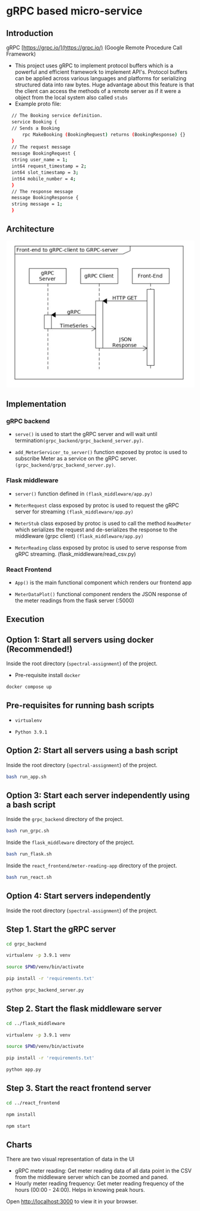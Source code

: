 # gRPC based micro-service

## Introduction

gRPC [https://grpc.io/](https://grpc.io/) (Google Remote Procedure Call Framework)

- This project uses gRPC to implement protocol buffers which is a powerful and efficient framework
  to implement API's. Protocol buffers can be applied across various languages and platforms for serializing structured data into raw bytes. Huge advantage about this feature is that the client can access the methods of a remote server as if it were a object from the local system also called `stubs`
- Example proto file:

```bash
  // The Booking service definition.
  service Booking {
  // Sends a Booking
      rpc MakeBooking (BookingRequest) returns (BookingResponse) {}
  }
  // The request message
  message BookingRequest {
  string user_name = 1;
  int64 request_timestamp = 2;
  int64 slot_timestamp = 3;
  int64 mobile_number = 4;
  }
  // The response message
  message BookingResponse {
  string message = 1;
  }
```

## Architecture

![Architecture of the app](architecture.png)

## Implementation

### gRPC backend

- `serve()` is used to start the gRPC server and will wait until termination`(grpc_backend/grpc_backend_server.py)`.

- `add_MeterServicer_to_server()` function exposed by protoc is used to subscribe Meter as a service on the gRPC server. `(grpc_backend/grpc_backend_server.py)`.

### Flask middleware

- `server()` function defined in `(flask_middleware/app.py)`

- `MeterRequest` class exposed by protoc is used to request the gRPC server for streaming `(flask_middleware/app.py)`

- `MeterStub` class exposed by protoc is used to call the method `ReadMeter` which serializes the request and de-serializes the response to the middleware (grpc client) `(flask_middleware/app.py)`

- `MeterReading` class exposed by protoc is used to serve response from gRPC streaming. (flask_middleware/read_csv.py)

### React Frontend

- `App()` is the main functional component which renders our frontend app

- `MeterDataPlot()` functional component renders the JSON response of the meter readings from the flask server (:5000)

## Execution

## Option 1: Start all servers using docker (Recommended!)

Inside the root directory (`spectral-assignment`) of the project.

- Pre-requisite install `docker`

```bash
docker compose up
```

## Pre-requisites for running bash scripts

- `virtualenv`

- `Python 3.9.1`

## Option 2: Start all servers using a bash script

Inside the root directory (`spectral-assignment`) of the project.

```bash
bash run_app.sh
```

## Option 3: Start each server independently using a bash script

Inside the `grpc_backend` directory of the project.

```bash
bash run_grpc.sh
```

Inside the `flask_middleware` directory of the project.

```bash
bash run_flask.sh
```

Inside the `react_frontend/meter-reading-app` directory of the project.

```bash
bash run_react.sh
```

## Option 4: Start servers independently

Inside the root directory (`spectral-assignment`) of the project.

## Step 1. Start the gRPC server

```bash
cd grpc_backend
```

```bash
virtualenv -p 3.9.1 venv
```

```bash
source $PWD/venv/bin/activate
```

```bash
pip install -r 'requirements.txt'
```

```bash
python grpc_backend_server.py
```

## Step 2. Start the flask middleware server

```bash
cd ../flask_middleware
```

```bash
virtualenv -p 3.9.1 venv
```

```bash
source $PWD/venv/bin/activate
```

```bash
pip install -r 'requirements.txt'
```

```bash
python app.py
```

## Step 3. Start the react frontend server

```bash
cd ../react_frontend
```

```bash
npm install
```

```bash
npm start
```

## Charts

There are two visual representation of data in the UI

- gRPC meter reading: Get meter reading data of all data point in the CSV from the middleware server which can be zoomed and paned.
- Hourly meter reading frequency: Get meter reading frequency of the hours (00:00 - 24:00). Helps in knowing peak hours.

Open [http://localhost:3000](http://localhost:3000) to view it in your browser.
